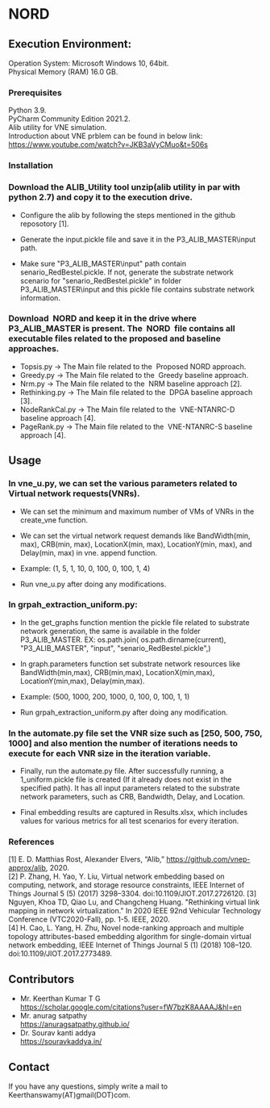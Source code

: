 # NORD

## Execution Environment:

Operation System: Microsoft Windows 10, 64bit.<br />
Physical Memory (RAM) 16.0 GB.<br />


### Prerequisites

Python 3.9.<br />
PyCharm Community Edition 2021.2. <br />
Alib utility for VNE simulation.<br />
Introduction about VNE prblem can be found in below link:<br />
https://www.youtube.com/watch?v=JKB3aVyCMuo&t=506s<br />

### Installation

###  Download the ALIB_Utility tool unzip(alib utility in par with python 2.7) and copy it to the execution drive.<br /> 

- Configure the alib by following the steps mentioned in the github reposotory [1]. <br />

- Generate the input.pickle file and save it in the P3_ALIB_MASTER\input path. <br />

- Make sure "P3_ALIB_MASTER\input" path contain senario_RedBestel.pickle. If not, generate the substrate network scenario for "senario_RedBestel.pickle" in folder P3_ALIB_MASTER\input and this pickle file contains substrate network information.<br />

###   Download  NORD and keep it in the drive where P3_ALIB_MASTER is present. The  NORD  file contains all executable files related to the proposed and baseline approaches. <br />

- Topsis.py -> The Main file related to the  Proposed NORD approach.<br />
- Greedy.py -> The Main file related to the  Greedy baseline approach.<br />
- Nrm.py -> The Main file related to the  NRM baseline approach [2]. <br /> 
- Rethinking.py -> The Main file related to the  DPGA baseline approach [3]. <br />
- NodeRankCal.py -> The Main file related to the  VNE-NTANRC-D baseline approach [4]. <br />
- PageRank.py -> The Main file related to the  VNE-NTANRC-S baseline approach [4]. <br />



## Usage

###  In vne_u.py, we can set the various parameters related to Virtual network requests(VNRs).<br />

- We can set the minimum and maximum number of VMs of VNRs in the create_vne function.<br />

- We can set the virtual network request demands like BandWidth(min, max), CRB(min, max), LocationX(min, max), LocationY(min, max), and Delay(min, max) in vne. append function. <br />
- Example: (1, 5, 1, 10, 0, 100, 0, 100, 1, 4)<br />

- Run vne_u.py after doing any modifications. <br />

###  In grpah_extraction_uniform.py:<br />

- In the get_graphs function mention the pickle file related to substrate network generation, the same is available in the folder P3_ALIB_MASTER. EX: os.path.join( os.path.dirname(current), "P3_ALIB_MASTER", "input", "senario_RedBestel.pickle",)<br />

- In graph.parameters function set substrate network resources like BandWidth(min,max), CRB(min,max), LocationX(min,max), LocationY(min,max), Delay(min,max).<br />
- Example: (500, 1000, 200, 1000, 0, 100, 0, 100, 1, 1)<br />

- Run grpah_extraction_uniform.py after doing any modification. <br />

###  In the automate.py file set the VNR size such as [250, 500, 750, 1000] and also mention the number of iterations needs to execute for each VNR size in the iteration variable.<br />

- Finally, run the automate.py file. After successfully running, a 1_uniform.pickle file is created (If it already does not exist in the specified path). It has all input parameters related to the substrate network parameters, such as CRB, Bandwidth, Delay, and Location.

- Final embedding results are captured in Results.xlsx, which includes values for various metrics for all test scenarios for every iteration.

### References
[1] E. D. Matthias Rost, Alexander Elvers, “Alib,” https://github.com/vnep-approx/alib, 2020. <br />
[2] P. Zhang, H. Yao, Y. Liu, Virtual network embedding based on computing, network, and storage resource constraints, IEEE Internet of Things Journal 5 (5) (2017) 3298–3304. doi:10.1109/JIOT.2017.2726120.
[3] Nguyen, Khoa TD, Qiao Lu, and Changcheng Huang. "Rethinking virtual link mapping in network virtualization." In 2020 IEEE 92nd Vehicular Technology Conference (VTC2020-Fall), pp. 1-5. IEEE, 2020.<br />
[4] H. Cao, L. Yang, H. Zhu, Novel node-ranking approach and multiple topology attributes-based embedding algorithm for single-domain virtual network embedding, IEEE Internet of Things Journal 5 (1) (2018) 108–120. doi:10.1109/JIOT.2017.2773489.

## Contributors
- Mr. Keerthan Kumar T G<br />
https://scholar.google.com/citations?user=fW7bzK8AAAAJ&hl=en <br />
- Mr. anurag satpathy<br />
https://anuragsatpathy.github.io/<br />
- Dr. Sourav kanti addya<br />
https://souravkaddya.in/<br />


## Contact

If you have any questions, simply write a mail to  Keerthanswamy(AT)gmail(DOT)com.


